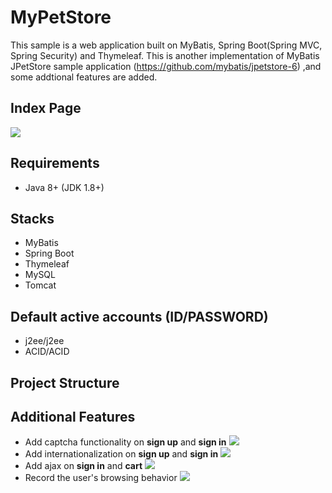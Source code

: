 # MyPetStore

This sample is a web application built on MyBatis, Spring Boot(Spring MVC, Spring Security) and Thymeleaf. This is another implementation of MyBatis JPetStore sample application (https://github.com/mybatis/jpetstore-6) ,and some addtional features are added.

## Index Page

![](https://user-images.githubusercontent.com/37578699/43036096-26b2f834-8d2d-11e8-89d5-8c35ead68a60.png)

## Requirements

* Java 8+ (JDK 1.8+)

## Stacks

* MyBatis
* Spring Boot
* Thymeleaf
* MySQL
* Tomcat

## Default active accounts (ID/PASSWORD)

* j2ee/j2ee
* ACID/ACID

## Project Structure


## Additional Features

* Add captcha functionality on **sign up** and **sign in**
![](https://user-images.githubusercontent.com/37578699/43036099-27d135f0-8d2d-11e8-9e64-5c2f10531725.png)
* Add internationalization on **sign up** and **sign in**
![](https://user-images.githubusercontent.com/37578699/43036100-28150a28-8d2d-11e8-8d5f-37c1ce7ecbe8.png)
* Add ajax on **sign in** and **cart**
![](https://user-images.githubusercontent.com/37578699/43036163-65de0b1a-8d2e-11e8-8009-e404a874be05.png)
* Record the user's browsing behavior
![](https://user-images.githubusercontent.com/37578699/43036102-290b7c96-8d2d-11e8-82bb-47a2cb923aa8.png)

